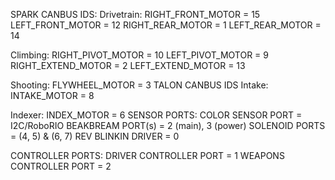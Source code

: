 SPARK CANBUS IDS:
Drivetrain:
RIGHT_FRONT_MOTOR = 15
LEFT_FRONT_MOTOR = 12
RIGHT_REAR_MOTOR = 1 
LEFT_REAR_MOTOR = 14

Climbing:
RIGHT_PIVOT_MOTOR = 10
LEFT_PIVOT_MOTOR = 9 
RIGHT_EXTEND_MOTOR = 2
LEFT_EXTEND_MOTOR =  13

Shooting:
FLYWHEEL_MOTOR = 3
TALON CANBUS IDS
Intake:
INTAKE_MOTOR = 8

Indexer:
INDEX_MOTOR = 6
SENSOR PORTS:
COLOR SENSOR PORT = I2C/RoboRIO
BEAKBREAM PORT(s) = 2 (main), 3 (power)
SOLENOID PORTS = (4, 5) & (6, 7)
REV BLINKIN DRIVER = 0

CONTROLLER PORTS:
DRIVER CONTROLLER PORT = 1
WEAPONS CONTROLLER PORT = 2
